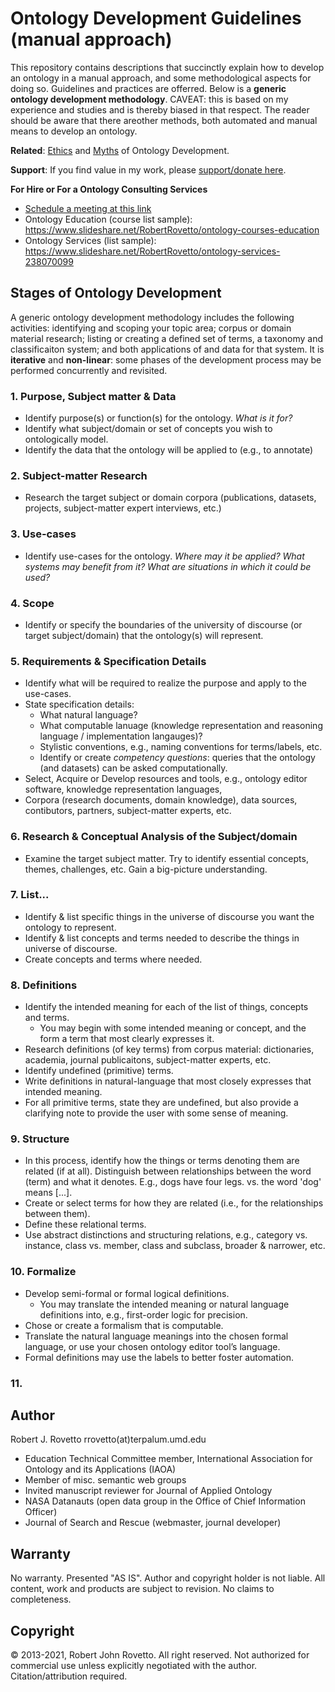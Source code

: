# Ontology Development Guidelines (manual approach)
This repository contains descriptions that succinctly explain how to develop an ontology in a manual approach, and some methodological aspects for doing so. Guidelines and practices are offerred. Below is a **generic ontology development methodology**. 
CAVEAT: this is based on my experience and studies and is thereby biased in that respect. The reader should be aware that there areother methods, both automated and manual means to develop an ontology.  

**Related**: [Ethics](https://github.com/rrovetto/Ethical-Ontology-Development) and [Myths](https://github.com/rrovetto/Ethical-Ontology-Development/blob/master/Myths-Of-Ontology-Development.md) of Ontology Development.

**Support**:  If you find value in my work, please [support/donate here](https://gogetfunding.com/knowledge-organization-services-ontology-terminology-metadata-concept-analysis/). 

**For Hire or For a Ontology Consulting Services**
- [Schedule a meeting at this link](https://tinyurl.com/yas7trzy)
- Ontology Education (course list sample): https://www.slideshare.net/RobertRovetto/ontology-courses-education
- Ontology Services (list sample): https://www.slideshare.net/RobertRovetto/ontology-services-238070099

## Stages of Ontology Development
A generic ontology development methodology includes the following activities: identifying and scoping your topic area; corpus or domain material research; listing or creating a defined set of terms, a taxonomy and classificaiton system; and both applications of and data for that system. It is **iterative** and **non-linear**: some phases of the development process may be performed concurrently and revisited.

### 1. Purpose, Subject matter & Data 
- Identify purpose(s) or function(s) for the ontology. _What is it for?_
- Identify what subject/domain or set of concepts you wish to ontologically model.
- Identify the data that the ontology will be applied to (e.g., to annotate)

### 2. Subject-matter Research
- Research the target subject or domain corpora (publications, datasets, projects, subject-matter expert interviews, etc.)

### 3. Use-cases
- Identify use-cases for the ontology. _Where may it be applied? What systems may benefit from it? What are situations in which it could be used?_

### 4. Scope
- Identify or specify the boundaries of the university of discourse (or target subject/domain) that the ontology(s) will represent.

### 5. Requirements & Specification Details
- Identify what will be required to realize the purpose and apply to the use-cases. 
- State specification details: 
	- What natural language? 
	- What computable lanuage (knowledge representation and reasoning language / implementation langauges)? 
	- Stylistic conventions, e.g., naming conventions for terms/labels, etc.  
	- Identify or create _competency questions_: queries that the ontology (and datasets) can be asked computationally.
- Select, Acquire or Develop resources and tools, e.g., ontology editor software, knowledge representation languages, 
- Corpora (research documents, domain knowledge), data sources, contibutors, partners, subject-matter experts, etc.

### 6. Research & Conceptual Analysis of the Subject/domain
- Examine the target subject matter. Try to identify essential concepts, themes, challenges, etc. Gain a big-picture understanding.

### 7. List...
- Identify & list specific things in the universe of discourse you want the ontology to represent.
- Identify & list concepts and terms needed to describe the things in universe of discourse. 
- Create concepts and terms where needed.

### 8. Definitions
- Identify the intended meaning for each of the list of things, concepts and terms.
	- You may begin with some intended meaning or concept, and the form a term that most clearly expresses it. 
- Research definitions (of key terms) from corpus material: dictionaries, academia, journal publicaitons, subject-matter experts, etc.
- Identify undefined (primitive) terms. 
- Write definitions in natural-language that most closely expresses that intended meaning.
- For all primitive terms, state they are undefined, but also provide a clarifying note to provide the user with some sense of meaning. 

### 9. Structure
- In this process, identify how the things or terms denoting them are related (if at all). Distinguish between relationships between the word (term) and what it denotes. E.g., dogs have four legs. vs. the word 'dog' means [...].
- Create or select terms for how they are related (i.e., for the relationships between them).
- Define these relational terms.
- Use abstract distinctions and structuring relations, e.g., category vs. instance, class vs. member, class and subclass, broader & narrower, etc. 

### 10. Formalize
- Develop semi-formal or formal logical definitions.
	- You may translate the intended meaning or natural language definitions into, e.g., first-order logic for precision. 
- Chose or create a formalism that is computable. 
- Translate the natural language meanings into the chosen formal language, or use your chosen ontology editor tool’s language.
- Formal definitions may use the labels to better foster automation.

### 11. 

## Author
Robert J. Rovetto
rrovetto(at)terpalum.umd.edu
* Education Technical Committee member, International Association for Ontology and its Applications (IAOA)
* Member of misc. semantic web groups
* Invited manuscript reviewer for Journal of Applied Ontology
* NASA Datanauts (open data group in the Office of Chief Information Officer)
* Journal of Search and Rescue (webmaster, journal developer)

## Warranty
No warranty. Presented "AS IS". Author and copyright holder is not liable.
All content, work and products are subject to revision. No claims to completeness. 

## Copyright
© 2013-2021, Robert John Rovetto. All right reserved.
Not authorized for commercial use unless explicitly negotiated with the author. Citation/attribution required.
